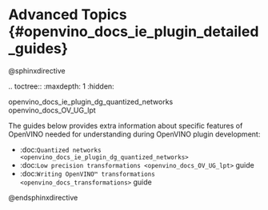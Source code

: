 # Advanced Topics {#openvino_docs_ie_plugin_detailed_guides}

@sphinxdirective

.. toctree::
   :maxdepth: 1
   :hidden:

   openvino_docs_ie_plugin_dg_quantized_networks
   openvino_docs_OV_UG_lpt

The guides below provides extra information about specific features of OpenVINO needed for understanding during OpenVINO plugin development:

* :doc:`Quantized networks <openvino_docs_ie_plugin_dg_quantized_networks>`
* :doc:`Low precision transformations <openvino_docs_OV_UG_lpt>` guide
* :doc:`Writing OpenVINO™ transformations <openvino_docs_transformations>` guide

@endsphinxdirective
